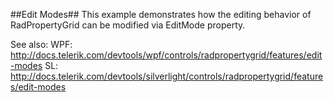 ##Edit Modes##
This example demonstrates how the editing behavior of RadPropertyGrid can be modified via EditMode property.

See also:
WPF: http://docs.telerik.com/devtools/wpf/controls/radpropertygrid/features/edit-modes
SL: http://docs.telerik.com/devtools/silverlight/controls/radpropertygrid/features/edit-modes